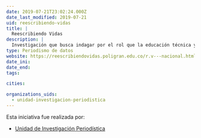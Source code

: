 ```yaml
---
date: 2019-07-21T23:02:24.000Z
date_last_modified: 2019-07-21
uid: reescribiendo-vidas
title: |
  Reescribiendo Vidas
description: |
  Investigación que busca indagar por el rol que la educación técnica y profesional juega en la reconstrucción del tejido social de un país después de un conflicto interno de más de 50 años de duración.
type: Periodismo de datos
website: https://reescribiendovidas.poligran.edu.co/r.v---nacional.html#intro
date_ini: 
date_end: 
tags:

cities: 

organizations_uids:
  - unidad-investigacion-periodistica
---
```


Esta iniciativa fue realizada por:

- [Unidad de Investigación Periodística](/organizaciones/unidad-investigacion-periodistica)
